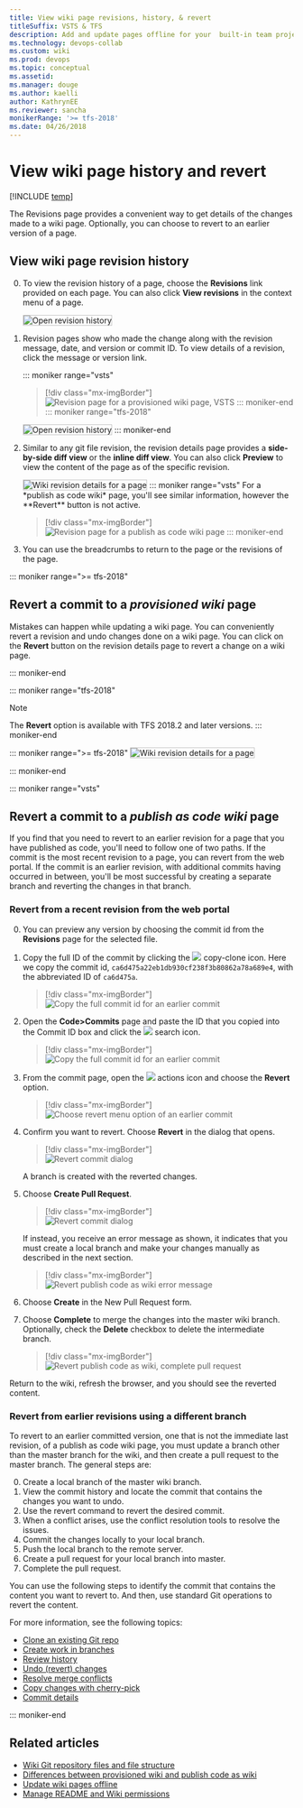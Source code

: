 ```yaml
---
title: View wiki page revisions, history, & revert
titleSuffix: VSTS & TFS 
description: Add and update pages offline for your  built-in team project wiki 
ms.technology: devops-collab
ms.custom: wiki
ms.prod: devops
ms.topic: conceptual
ms.assetid: 
ms.manager: douge
ms.author: kaelli
author: KathrynEE
ms.reviewer: sancha
monikerRange: '>= tfs-2018'
ms.date: 04/26/2018  
---
```



# View wiki page history and revert

[!INCLUDE [temp](../../_shared/version-vsts-tfs-2018.md)]

The Revisions page provides a convenient way to get details of the changes made to a wiki page. Optionally, you can choose to revert to an earlier version of a page. 

<a id="view-revision-history"></a>
## View wiki page revision history  

0. To view the revision history of a page, choose the **Revisions** link provided on each page. You can also click **View revisions** in the context menu of a page.
 
	<img src="_img/wiki/click-revision.png" alt="Open revision history" style="border: 1px solid #C3C3C3;" />
 
0. Revision pages show who made the change along with the revision message, date, and version or commit ID. To view details of a revision, click the message or version link. 

	::: moniker range="vsts"
	> [!div class="mx-imgBorder"]  
	> ![Revision page for a provisioned wiki page, VSTS](_img/wiki/revision-history-vsts.png)
	::: moniker-end
	::: moniker range="tfs-2018"
	<img src="_img/wiki/revision-history.png" alt="Open revision history" style="border: 1px solid #C3C3C3;" />
	::: moniker-end
0.	Similar to any git file revision, the revision details page provides a **side-by-side diff view** or the **inline diff view**. You can also click **Preview** to view the content of the page as of the specific revision.

	<img src="_img/wiki/wiki-revision-details-2.png" alt="Wiki revision details for a page" style="border: 1px solid #C3C3C3;" />
	::: moniker range="vsts"
	For a *publish as code wiki* page, you'll see similar information, however the **Revert** button is not active. 

	> [!div class="mx-imgBorder"]  
	> ![Revision page for a publish as code wiki page](_img/wiki/view-history-publish-as-code.png)
	::: moniker-end
0. You can use the breadcrumbs to return to the page or the revisions of the page.

::: moniker range=">= tfs-2018"
<a id="revert-provision"></a>
## Revert a commit to a *provisioned wiki* page 

Mistakes can happen while updating a wiki page. You can conveniently revert a revision and undo changes done on a wiki page. You can click on the **Revert** button on the revision details page to revert a change on a wiki page.

::: moniker-end

::: moniker range="tfs-2018"
> [!NOTE]   
> The **Revert** option is available with TFS 2018.2 and later versions. 
::: moniker-end

::: moniker range=">= tfs-2018"
<img src="_img/wiki/wiki-revert.png" alt="Wiki revision details for a page" style="border: 1px solid #C3C3C3;" />

::: moniker-end

::: moniker range="vsts"
<a id="revert-publish"></a>
## Revert a commit to a *publish as code wiki* page 

If you find that you need to revert to an earlier revision for a page that you have published as code, you'll need to follow one of two paths. If the commit is the most recent revision to a page, you can revert from the web portal. If the commit is an earlier revision, with additional commits having occurred in between, you'll be most successful by creating a separate branch and reverting the changes in that branch. 

### Revert from a recent revision from the web portal

0. You can preview any version by choosing the commit id from the **Revisions** page for the selected file.   

0. Copy the full ID of the commit by clicking the ![](../../_img/icons/copy-clone-icon.png) copy-clone icon.  Here we copy the commit id, `ca6d475a22eb1db930cf238f3b80862a78a689e4`, with the abbreviated ID of `ca6d475a`. 

	> [!div class="mx-imgBorder"]  
	> ![Copy the full commit id for an earlier commit](_img/wiki/revert-publish-as-code-copy-commit-id.png)

0. Open the **Code>Commits** page and paste the ID that you copied into the Commit ID box and click the ![](../../_img/icons/search-icon.png) search icon. 
 
	> [!div class="mx-imgBorder"]  
	> ![Copy the full commit id for an earlier commit](_img/wiki/revert-publish-as-code-paste-commit-id.png)
	
0. From the commit page, open the ![](../../_img/icons/actions-icon.png) actions icon and choose the **Revert** option.  

	> [!div class="mx-imgBorder"]  
	> ![Choose revert menu option of an earlier commit](_img/wiki/revert-publish-as-code-option.png)

0. Confirm you want to revert. Choose **Revert** in the dialog that opens.  

	> [!div class="mx-imgBorder"]  
	> ![Revert commit dialog](_img/wiki/revert-publish-as-code-commit-dialog.png)

	A branch is created with the reverted changes.

0. Choose **Create Pull Request**.  

	> [!div class="mx-imgBorder"]  
	> ![Revert commit dialog](_img/wiki/revert-publish-as-code-commit-confirm.png)
		
	If instead, you receive an error message as shown, it indicates that you must create a local branch and make your changes manually as described in the next section. 

	> [!div class="mx-imgBorder"]  
	> ![Revert publish code as wiki error message](_img/wiki/revert-publish-as-code-error-message.png) 

0. Choose **Create** in the New Pull Request form. 

0. Choose **Complete** to merge the changes into the master wiki branch. Optionally, check the **Delete** checkbox to delete the intermediate branch. 

	> [!div class="mx-imgBorder"]  
	> ![Revert publish code as wiki, complete pull request](_img/wiki/revert-complete-pull-request-dialog.png) 

Return to the wiki, refresh the browser, and you should see the reverted content. 



### Revert from earlier revisions using a different branch 
 
To revert to an earlier committed version, one that is not the immediate last revision, of a publish as code wiki page, you must update a branch other than the master branch for the wiki, and then create a pull request to the master branch. The general steps are: 

0.	Create a local branch of the master wiki branch.
0.	View the commit history and locate the commit that contains the changes you want to undo.
0.	Use the revert command to revert the desired commit.
0.	When a conflict arises, use the conflict resolution tools to resolve the issues.
0.	Commit the changes locally to your local branch.
0.	Push the local branch to the remote server.
0.	Create a pull request for your local branch into master.
0.	Complete the pull request.

You can use the following steps to identify the commit that contains the content you want to revert to. And then, use standard Git operations to revert the content. 

For more information, see the following topics: 

- [Clone an existing Git repo](../../repos/git/clone.md)  
- [Create work in branches](../../repos/git/branches.md)  
- [Review history](../../repos/git/review-history.md)  
- [Undo (revert) changes](../../repos/git/undo.md)
- [Resolve merge conflicts](../../repos/git/merging.md)
- [Copy changes with cherry-pick](../../repos/git/cherry-pick.md)
- [Commit details](../../repos/git/commit-details.md)


::: moniker-end


## Related articles

- [Wiki Git repository files and file structure](wiki-file-structure.md)
- [Differences between provisioned wiki and publish code as wiki](provisioned-vs-published-wiki.md)
- [Update wiki pages offline](wiki-update-offline.md)
- [Manage README and Wiki permissions](manage-readme-wiki-permissions.md) 